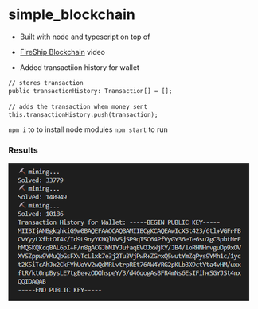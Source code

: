 # simple_blockchain

- Built with node and typescript on top of
- [FireShip Blockchain](https://youtu.be/qF7dkrce-mQ) video

- Added transactiion history for wallet

```
// stores transaction
public transactionHistory: Transaction[] = [];

// adds the transaction whem money sent
this.transactionHistory.push(transaction);
```

`npm i` to to install node modules
`npm start` to run

### Results

![Running app](./image.png)
